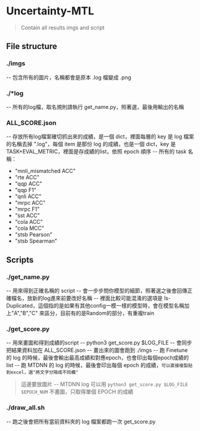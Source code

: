# Uncertainty-MTL
> Contain all results imgs and script
## File structure
### ./imgs
-- 包含所有的圖片，名稱都會是原本 .log 檔變成 .png
### ./*log
-- 所有的log檔，取名規則請執行 get_name.py，照著選，最後用輸出的名稱
### ALL_SCORE.json
-- 存放所有log檔案確切抓出來的成績，是一個 dict，裡面每層的 key 是 log 檔案的名稱去掉 ".log"，每個 item 是那份 log 的成績，也是一個 dict，key 是 TASK+EVAL_METRIC，裡面是存成績的list，依照 epoch 順序
-- 所有的 task 名稱：
* "mnli_mismatched ACC"
* "rte ACC"
* "qqp ACC"
* "qqp F1"
* "qnli ACC"
* "mrpc ACC"
* "mrpc F1"
* "sst ACC"
* "cola ACC"
* "cola MCC"
* "stsb Pearson"
* "stsb Spearman"
## Scripts
### ./get_name.py
-- 用來得到正確名稱的 script
-- 會一步步問你模型的細節，照著選之後會回傳正確檔名，放新的log進來前要改好名稱
-- 裡面比較可能混淆的選項是 Is-Duplicated，這個指的是如果有其他config一模一樣的模型時，會在模型名稱加上"A","B","C" 來區分，目前有的是Random的部分，有重複train
### ./get_score.py
-- 用來畫圖和得到成績的script
-- python3 get_score.py $LOG_FILE
-- 會同步把結果資料加在 ALL_SCORE.json
-- 畫出來的圖會跑到 ./imgs
-- 跑 Finetune 的 log 的時候，最後會輸出最高成績和對應epoch，也會印出每個epoch成績的 list
-- 跑 MTDNN 的 log 的時候，最後會印出每個 epoch 的成績，```可以直接複製貼到excel，選"將文字分隔成不同欄"```
> 這邊要放圖片
-- MTDNN log 可以用 ```python3 get_score.py $LOG_FILE $EPOCH_NUM``` 不畫圖，只取得單個 EPOCH 的成績
### ./draw_all.sh
-- 跑之後會把所有當前資料夾的 log 檔案都跑一次 get_score.py
